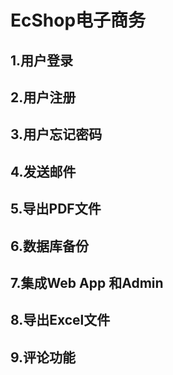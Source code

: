 # EcShop电子商务

## 1.用户登录

## 2.用户注册

## 3.用户忘记密码

## 4.发送邮件

## 5.导出PDF文件

## 6.数据库备份

## 7.集成Web App 和Admin

## 8.导出Excel文件

## 9.评论功能